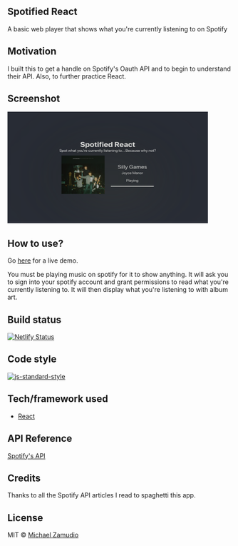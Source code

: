 ## Spotified React
A basic web player that shows what you're currently listening to on Spotify

## Motivation
I built this to get a handle on Spotify's Oauth API and to begin to understand their API. Also, to further practice React.

## Screenshot
<img src="https://github.com/zamudio/spotified-react/blob/master/public/project_screenshot.png" alt="screenshot" width="450" height="250" />

## How to use?
Go [here](https://spotified-react.netlify.app/) for a live demo.

You must be playing music on spotify for it to show anything.
It will ask you to sign into your spotify account and grant permissions to read what you're currently listening to.
It will then display what you're listening to with album art.

## Build status
[![Netlify Status](https://api.netlify.com/api/v1/badges/6d5ee4e7-836d-4dfd-91aa-762aa3507d13/deploy-status)](https://app.netlify.com/sites/spotified-react/deploys)

## Code style
[![js-standard-style](https://img.shields.io/badge/code%20style-standard-brightgreen.svg?style=flat)](https://github.com/feross/standard)

## Tech/framework used
- [React](https://reactjs.org)

## API Reference
[Spotify's API](https://developer.spotify.com/documentation/web-api/)

## Credits

Thanks to all the Spotify API articles I read to spaghetti this app.

## License

MIT © [Michael Zamudio](2020)
